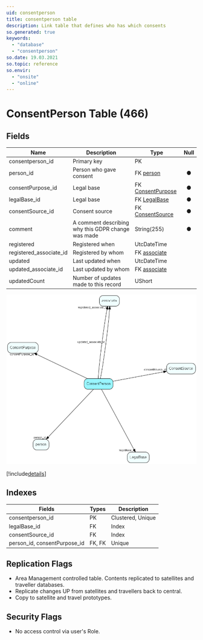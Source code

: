```yaml
---
uid: consentperson
title: consentperson table
description: Link table that defines who has which consents
so.generated: true
keywords:
  - "database"
  - "consentperson"
so.date: 19.03.2021
so.topic: reference
so.envir:
  - "onsite"
  - "online"
---
```


# ConsentPerson Table (466)

## Fields

| Name | Description | Type | Null |
|------|-------------|------|:----:|
|consentperson\_id|Primary key|PK| |
|person\_id|Person who gave consent|FK [person](person.md)|&#x25CF;|
|consentPurpose\_id|Legal base|FK [ConsentPurpose](ConsentPurpose.md)|&#x25CF;|
|legalBase\_id|Legal base|FK [LegalBase](LegalBase.md)|&#x25CF;|
|consentSource\_id|Consent source|FK [ConsentSource](ConsentSource.md)|&#x25CF;|
|comment|A comment describing why this GDPR change was made|String(255)|&#x25CF;|
|registered|Registered when|UtcDateTime| |
|registered\_associate\_id|Registered by whom|FK [associate](associate.md)| |
|updated|Last updated when|UtcDateTime| |
|updated\_associate\_id|Last updated by whom|FK [associate](associate.md)| |
|updatedCount|Number of updates made to this record|UShort| |


![ConsentPerson table relationship diagram](media\ConsentPerson.png)

[!include[details](./includes/ConsentPerson.md)]

## Indexes

| Fields | Types | Description |
|--------|-------|-------------|
|consentperson\_id |PK |Clustered, Unique |
|legalBase\_id |FK |Index |
|consentSource\_id |FK |Index |
|person\_id, consentPurpose\_id |FK, FK |Unique |

## Replication Flags

* Area Management controlled table. Contents replicated to satellites and traveller databases.
* Replicate changes UP from satellites and travellers back to central.
* Copy to satellite and travel prototypes.

## Security Flags

* No access control via user's Role.

